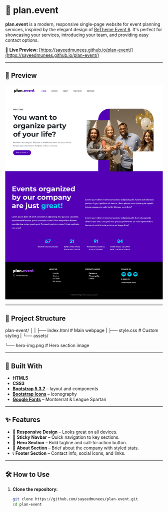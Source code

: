 # 🎉 plan.event

**plan.event** is a modern, responsive single-page website for event planning services, inspired by the elegant design of [BeTheme Event 6](https://themes.muffingroup.com/be/event6/). It's perfect for showcasing your services, introducing your team, and providing easy contact options.

🚀 **Live Preview:** [https://sayeedmunees.github.io/plan-event/](https://sayeedmunees.github.io/plan-event/)

---

## 📸 Preview

![Hero Section Preview](./assets/preview-img.png)

---

## 📁 Project Structure

plan-event/
│
|
├── index.html # Main webpage
|
├── style.css # Custom styling
|
└── assets/

└── hero-img.png # Hero section image



---

## 🧰 Built With

- **HTML5**
- **CSS3**
- **[Bootstrap 5.3.7](https://getbootstrap.com/)** – layout and components
- **[Bootstrap Icons](https://icons.getbootstrap.com/)** – iconography
- **[Google Fonts](https://fonts.google.com/)** – Montserrat & League Spartan

---

## ✨ Features

- 📱 **Responsive Design** – Looks great on all devices.
- 🧭 **Sticky Navbar** – Quick navigation to key sections.
- 🎯 **Hero Section** – Bold tagline and call-to-action button.
- 🧾 **About Section** – Brief about the company with styled stats.
- 📞 **Footer Section** – Contact info, social icons, and links.

---

## 🛠️ How to Use

1. **Clone the repository:**
   ```bash
   git clone https://github.com/sayeedmunees/plan-event.git
   cd plan-event
